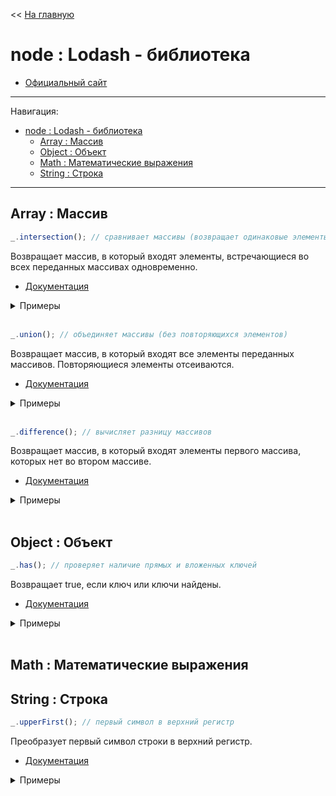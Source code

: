 << [На главную](../README.md)

# node : Lodash - библиотека

- [Официальный сайт](https://lodash.com/)

---

Навигация:

- [node : Lodash - библиотека](#node--lodash---библиотека)
  - [Array : Массив](#array--массив)
  - [Object : Объект](#object--объект)
  - [Math : Математические выражения](#math--математические-выражения)
  - [String : Строка](#string--строка)

---

## Array : Массив

<a id="intersection"></a>

```js
_.intersection(); // сравнивает массивы (возвращает одинаковые элементы)
```

Возвращает массив, в который входят элементы, встречающиеся во всех переданных массивах одновременно.

- [Документация](https://lodash.com/docs/#intersection)

<details>
<summary>Примеры</summary>

```js
const planets1 = ['Меркурий', 'Венера', 'Земля'];
const planets2 = ['Венера', 'Земля', 'Марс'];
const planets3 = ['Земля', 'Марс', 'Юпитер'];

_.intersection(planets1);                     // ==> [ 'Меркурий', 'Венера', 'Земля' ]
_.intersection(planets1, planets2);           // ==> [ 'Венера', 'Земля' ]
_.intersection(planets1, planets2, planets3); // ==> [ 'Земля' ]
```

</details><br>

<a id="union"></a>

```js
_.union(); // объединяет массивы (без повторяющихся элементов)
```

Возвращает массив, в который входят все элементы переданных массивов. Повторяющиеся элементы отсеиваются.

- [Документация](https://lodash.com/docs/#union)

<details>
<summary>Примеры</summary>

```js
const planets1 = ['Меркурий', 'Венера', 'Земля'];
const planets2 = ['Венера', 'Земля', 'Марс'];
const planets3 = ['Земля', 'Марс', 'Юпитер'];

_.union(planets1);                      // ==> [ 'Меркурий', 'Венера', 'Земля' ]
_.union(planets1, planets2);            // ==> [ 'Меркурий', 'Венера', 'Земля', 'Марс' ]
_.union(planets1, planets2, planets3);  // ==> [ 'Меркурий', 'Венера', 'Земля', 'Марс', 'Юпитер' ]
```

</details><br>

<a id="difference"></a>

```js
_.difference(); // вычисляет разницу массивов
```

Возвращает массив, в который входят элементы первого массива, которых нет во втором массиве.

- [Документация](https://lodash.com/docs/#difference)

<details>
<summary>Примеры</summary>

```js
const planets1 = ['Меркурий', 'Венера', 'Земля'];
const planets2 = ['Венера', 'Земля', 'Марс'];

_.difference(planets1);           // ==> [ 'Меркурий', 'Венера', 'Земля' ]
_.difference(planets1, planets2); // ==> [ 'Меркурий' ]
_.difference(planets2, planets1); // ==> [ 'Марс' ]
```

</details><br>

## Object : Объект

<a id="has"></a>

```js
_.has(); // проверяет наличие прямых и вложенных ключей
```

Возвращает true, если ключ или ключи найдены.

- [Документация](https://lodash.com/docs/#has)

<details>
<summary>Примеры</summary>

```js
const user = { name: { first: 'Ihar', last: 'Spurhiash' }, height: 192, married: true };

_.has(user, 'name');            // ==> true
_.has(user, 'name.first');      // ==> true
_.has(user, ['name', 'first']); // ==> true
_.has(user, 'Ihar');            // ==> false
```

</details><br>

## Math : Математические выражения

## String : Строка

<a id="upperFirst"></a>

```js
_.upperFirst(); // первый символ в верхний регистр
```

Преобразует первый символ строки в верхний регистр.

- [Документация](https://lodash.com/docs/#upperFirst)

<details>
<summary>Примеры</summary>

```js
_.upperFirst('string'); // ==> 'String'
_.upperFirst('STRING'); // ==> 'STRING'
```

</details><br>
